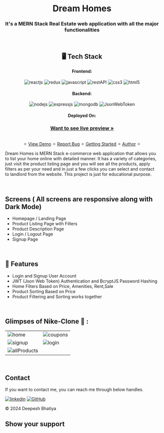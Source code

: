 <h1 align="center">Dream Homes</h1>

<h3 align="center">It's a MERN Stack Real Estate web application with all the major functionalities</h3>

<br />

<h2 align="center">🖥 Tech Stack</h2>


<h4 align="center">Frontend:</h4>

<p align="center">
  <img src="https://img.shields.io/badge/React-20232A?style=for-the-badge&logo=react&logoColor=61DAFB" alt="reactjs" />
  <img src="https://img.shields.io/badge/Redux-593D88?style=for-the-badge&logo=redux&logoColor=white" alt="redux" />
  <img src="https://img.shields.io/badge/JavaScript-323330?style=for-the-badge&logo=javascript&logoColor=F7DF1E" alt="javascript" />
  <img src="https://img.shields.io/badge/Rest_API-02303A?style=for-the-badge&logo=react-router&logoColor=white" alt="restAPI" />
  <img src="https://img.shields.io/badge/CSS3-1572B6?style=for-the-badge&logo=css3&logoColor=white" alt="css3" />
  <img src="https://img.shields.io/badge/HTML5-E34F26?style=for-the-badge&logo=html5&logoColor=white" alt="html5" />
</p>


<h4 align="center">Backend:</h4>

<p align="center">
  <img src="https://img.shields.io/badge/Node.js-339933?style=for-the-badge&logo=nodedotjs&logoColor=white" alt="nodejs" />
  <img src="https://img.shields.io/badge/Express.js-000000?style=for-the-badge&logo=express&logoColor=white" alt="expressjs" />
  <img src="https://img.shields.io/badge/MongoDB-4EA94B?style=for-the-badge&logo=mongodb&logoColor=white" alt="mongodb" />
  <img src="https://img.shields.io/badge/JWT-000000?style=for-the-badge&logo=JSON%20web%20tokens&logoColor=white" alt="JsonWebToken" />
</p>



<h4 align="center">Deployed On:</h4>



<h3 align="center"><a href="https://dream-homes-gh37.onrender.com/"><strong>Want to see live preview »</strong></a></h3>

<p align="center">
  <br />&#10023;
  <a href="#Demo">View Demo</a> &#10023;
  <a href="https://github.com/diippesh/Dream-Homes/issues">Report Bug</a> &#10023;
  <a href="#Getting-Started">Getting Started</a> &#10023; 
  <a href="#Contact">Author</a> &#10023;
</p>


Dream Homes is MERN Stack e-commerce web application that allows you to list your home online with detailed manner. It has a variety of categories, just visit the product listing page and you will see all the products, apply filters as per your need and in just a few clicks you can select and contact to landlord from the website. This project is just for educational purpose.


<br />

## Screens ( All screens are responsive along with Dark Mode)
- Homepage / Landing Page
- Product Listing Page with Filters
- Product Description Page
- Login / Logout Page
- Signup Page



<br />


## 🚀 Features
- Login and Signup User Account
- JWT (Json Web Token) Authentication and BcryptJS Password Hashing 
- Home Filters Based on Price, Amenities, Rent,Sale
- Product Sorting Based on Price
- Product Filtering and Sorting works together 


<br />

## Glimpses of Nike-Clone 🙈 :


<table>
  <tr>
    <td><img src="https://res.cloudinary.com/dvoj9zeng/image/upload/v1725039790/Screenshot_26_jtvsbi.png" alt="home" /></td>
    <td><img src="https://res.cloudinary.com/dvoj9zeng/image/upload/v1725039791/Screenshot_28_scgou9.png" alt="coupons" /></td>
  </tr>
  <tr>
    <td><img src="https://res.cloudinary.com/dvoj9zeng/image/upload/v1725039789/Screenshot_29_x2dcmh.png" alt="signup" /></td>
    <td><img src="https://res.cloudinary.com/dvoj9zeng/image/upload/v1725039791/Screenshot_27_k33hub.png" alt="login" /></td>
  </tr>
  <tr>
    <td><img src="https://res.cloudinary.com/dvoj9zeng/image/upload/v1725039791/Screenshot_30_jjvi0k.png" alt="allProducts" /></td>
   
  </tr>
  
</table>

<br />

## Contact

If you want to contact me, you can reach me through below handles.

[![linkedin](https://img.shields.io/badge/Mohit_Sehrawat-0077B5?style=for-the-badge&logo=linkedin&logoColor=white)](https://www.linkedin.com/in/deepesh-bhatiya-1b6798188/)
[![GitHub](https://img.shields.io/badge/Mohit_Sehrawat-20232A?style=for-the-badge&logo=Github&logoColor=white)](https://github.com/diippesh/)

© 2024 Deepesh Bhatiya


## Show your support

